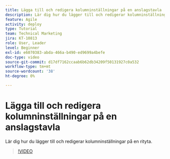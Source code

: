 ```yaml
---
title: Lägga till och redigera kolumninställningar på en anslagstavla
description: Lär dig hur du lägger till och redigerar kolumninställningar på en rityta.
feature: Agile
activity: deploy
type: Tutorial
team: Technical Marketing
jira: KT-10813
role: User, Leader
level: Beginner
exl-id: e6070383-abda-466a-b490-ed9699a4befe
doc-type: video
source-git-commit: d17df7162ccaab6b62db34209f50131927c0a532
workflow-type: tm+mt
source-wordcount: '38'
ht-degree: 0%

---
```


# Lägga till och redigera kolumninställningar på en anslagstavla

Lär dig hur du lägger till och redigerar kolumninställningar på en rityta.

>[!VIDEO](https://video.tv.adobe.com/v/3428955/?quality=12&learn=on&enablevpops&captions=swe)
